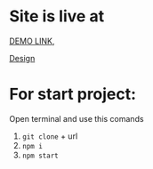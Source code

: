 # Site is live at
[DEMO LINK](https://olekschernikov.github.io/Speakers-landing/),

[Design](https://www.figma.com/design/DtkQmQ797hk0nI4KfMi2Uq/BOSE-New-Version?node-id=6817-211&t=zU3hX7ml0pfVtJgK-0)

# For start project:
Open terminal and use this comands
1. ```git clone``` + url
2. ```npm i```
3. ```npm start ```
